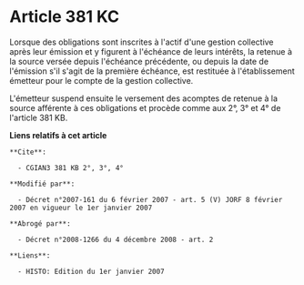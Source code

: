 # Article 381 KC

Lorsque des obligations sont inscrites à l'actif d'une gestion collective après leur émission et y figurent à l'échéance de
leurs intérêts, la retenue à la source versée depuis l'échéance précédente, ou depuis la date de l'émission s'il s'agit de la
première échéance, est restituée à l'établissement émetteur pour le compte de la gestion collective.

L'émetteur suspend ensuite le versement des acomptes de retenue à la source afférente à ces obligations et procède comme aux
2°, 3° et 4° de l'article 381 KB.

**Liens relatifs à cet article**

	**Cite**:

	  - CGIAN3 381 KB 2°, 3°, 4°

	**Modifié par**:

	  - Décret n°2007-161 du 6 février 2007 - art. 5 (V) JORF 8 février 2007 en vigueur le 1er janvier 2007

	**Abrogé par**:

	  - Décret n°2008-1266 du 4 décembre 2008 - art. 2

	**Liens**:

	  - HISTO: Edition du 1er janvier 2007
